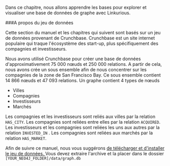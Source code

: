 Dans ce chapitre, nous allons apprendre les bases pour explorer et visualiser une base de données de graphe avec Linkurious.

###A propos du jeu de données

Cette section du manuel et les chapitres qui suivent sont basés sur un jeu de données provenant de Crunchbase. Crunchbase est un site internet populaire qui traque l'écosystème des start-up, plus spécifiquement des compagnies et investisseurs.

Nous avons utilisé Crunchbase pour créer une base de données  d'approximativement 75 000 nœuds et 250 000 relations. A partir de cela, nous avons crée un sous ensemble afin de nous concentrer sur les compagnies de la zone de San Francisco Bay. Ce sous ensemble contient 14 866 nœuds et 47 093 relations. Un graphe contient 4 types de nœuds

- Villes
- Compagnies
- Investisseurs
- Marchés
 
Les compagnies et les investisseurs sont reliés aux villes par la relation ```HAS_CITY```. Les compagnies sont reliées entre elles par la relation ```ACQUIRED```. Les investisseurs et les compagnies sont reliées les uns aux autres par la relation ```INVESTED_IN``` . Les compagnies sont reliées aux marchés par la relation ```HAS_MARKET```.

Afin de suivre ce manuel, nous vous suggérons [de télécharger et d'installer le jeu de données. ](http://linkurio.us/public/crunchbase-sfbay.db.zip) Vous devez extraire l'archive et la placer dans le dossier ```[YOUR_NEO4J_FOLDER]/data/graph.db```
